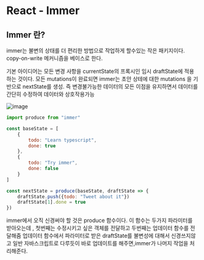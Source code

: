 # React - Immer

## Immer 란? 

immer는 불변의 상태를 더 편리한 방법으로 작업하게 할수있는 작은 패키지이다.
copy-on-write 메커니즘을 베이스로 한다.

기본 아이디어는 모든 변경 사항을 currentState의 프록시인 임시 draftState에 적용하는 것이다. 모든 mutations이 완료되면 immer는 초안 상테에 대한 mutations 을 기반으로 nextState를 생성.
즉 변경불가능한 데이터의 모든 이점을 유지하면서 데이터를 간단히 수정하여 데이터와 상호작용가능

![image](https://immerjs.github.io/immer/img/immer.png)

```js
import produce from "immer"

const baseState = [
    {
        todo: "Learn typescript",
        done: true
    },
    {
        todo: "Try immer",
        done: false
    }
]

const nextState = produce(baseState, draftState => {
    draftState.push({todo: "Tweet about it"})
    draftState[1].done = true
})
```

immer에서 오직 신경써야 할 것은 produce 함수이다. 
이 함수는 두가지 파라미터를 받아오는데 , 첫번째는 수정시키고 싶은 객체를 전달하고 두번째는 업데이터 함수를 전달해줌 업데이터 함수에서 파라미터로 받은 draftState를 불변성에 대해서 신경쓰지않고 일반 자바스크립트로 다루듯이 바로 업데이트를 해주면,immer가 나머지 작업을 처리해준다.